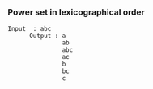 ### Power set in lexicographical order
```
Input  : abc
      Output : a 
               ab 
               abc 
               ac 
               b 
               bc 
               c

```
